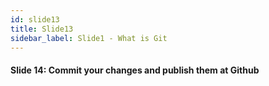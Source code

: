 ```yaml
---
id: slide13
title: Slide13
sidebar_label: Slide1 - What is Git
---
```


#### Slide 14: Commit your changes and publish them at Github
